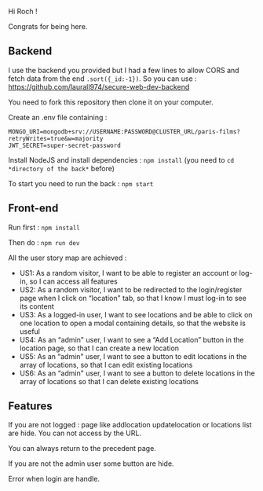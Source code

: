 Hi Roch ! 

Congrats for being here.

## Backend

I use the backend you provided but I had a few lines to allow CORS and fetch data from the end `.sort({_id:-1})`. 
So you can use : https://github.com/laurall974/secure-web-dev-backend

You need to fork this repository then clone it on your computer.

Create an .env file containing :
```
MONGO_URI=mongodb+srv://USERNAME:PASSWORD@CLUSTER_URL/paris-films?retryWrites=true&w=majority
JWT_SECRET=super-secret-password
```

Install NodeJS and install dependencies : `npm install` (you need to `cd *directory of the back*` before)

To start you need to run the back : `npm start`

## Front-end
Run first : `npm install`

Then do : `npm run dev` 

All the user story map are achieved : 
- US1: As a random visitor, I want to be able to register an account or log-in, so I can
access all features
- US2: As a random visitor, I want to be redirected to the login/register page when I click on “location" tab, so that I know I must log-in to see its content
- US3: As a logged-in user, I want to see locations and be able to click on one location to open a modal containing details, so that the website is useful
- US4: As an “admin" user, I want to see a “Add Location” button in the location page, so that I can create a new location
- US5: As an “admin" user, I want to see a button to edit locations in the array of locations, so that I can edit existing locations
- US6: As an “admin" user, I want to see a button to delete locations in the array of locations so that I can delete existing locations


## Features 

If you are not logged : page like addlocation updatelocation or locations list are hide. You can not access by the URL.

You can always return to the precedent page. 

If you are not the admin user some button are hide.

Error when login are handle.